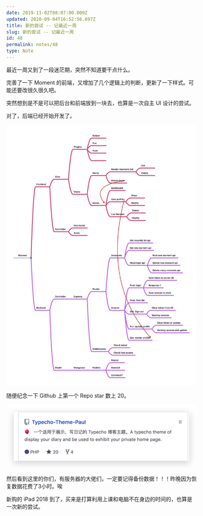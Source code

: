 ```yaml
---
date: 2019-11-02T08:07:00.000Z
updated: 2020-09-04T16:52:56.697Z
title: 新的尝试 -- 记最近一周
slug: 新的尝试 -- 记最近一周
id: 48
permalink: notes/48
type: Note
---
```


最近一周又到了一段迷茫期，突然不知道要干点什么。

完善了一下 Moment 的前端，又增加了几个逻辑上的判断，更新了一下样式。可能还要改很久很久吧。

突然想到是不是可以把后台和前端放到一块去，也算是一次自主 UI 设计的尝试。

对了，后端已经开始开发了。

![](https://raw.githubusercontent.com/Innei/img-bed/master/20191102161939.jpg)

随便纪念一下 Github 上第一个 Repo star 数上 20。

![](https://raw.githubusercontent.com/Innei/img-bed/master/20191102161247.png)

然后看到这里的你们，有服务器的大佬们，一定要记得备份数据！！！昨晚因为恢复数据花费了3小时。唉

新购的 iPad 2018 到了，买来是打算利用上课和电脑不在身边的时间的，也算是一次新的尝试。